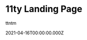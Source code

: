 ---
title: 11ty Landing Page
github: https://github.com/ttntm/11ty-landing-page
demo: https://awesome11ty.ttntm.me
author: ttntm
date: 2021-04-16T00:00:00.000Z
ssg:
  - Eleventy
cms:
  - Markdown
css:
  - PostCSS
  - Tailwind
category:
  - Business
description: A simple landing page built with 11ty and Tailwind CSS.
draft: false
publish_date: '2021-03-31T08:33:39Z'
update_date: '2021-07-13T08:30:58Z'
github_star: 89
github_fork: 40
---